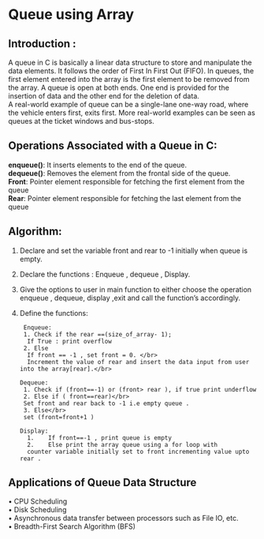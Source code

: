 # Queue using Array

## Introduction :
A queue in C is basically a linear data structure to store and manipulate the data elements. It follows the order of First In First Out (FIFO).
In queues, the first element entered into the array is the first element to be removed from the array.
A queue is open at both ends. One end is provided for the insertion of data and the other end for the deletion of data.
</br>
A real-world example of queue can be a single-lane one-way road, where the vehicle enters first, exits first. More real-world examples can be seen as queues at the ticket windows and bus-stops.


## Operations Associated with a Queue in C:

**enqueue()**: It inserts elements to the end of the queue.</br>
**dequeue()**: Removes the element from the frontal side of the queue.</br>
**Front**: Pointer element responsible for fetching the first element from the queue</br>
**Rear**: Pointer element responsible for fetching the last element from the queue</br>

## Algorithm: 
1.	Declare and set the variable front and rear to -1 initially when queue is empty.
2.	Declare the functions : Enqueue , dequeue , Display. 
3.	Give the options to user in main function to either choose the operation enqueue , dequeue, display ,exit and call the function’s accordingly. 
4.	Define the functions:

         Enqueue:
         1.	Check if the rear ==(size_of_array- 1);
          If True : print overflow
         2.	Else 
          If front == -1 , set front = 0. </br>
          Increment the value of rear and insert the data input from user into the array[rear].</br>

        Dequeue: 
         1. Check if (front==-1) or (front> rear ), if true print underflow 
         2.	Else if ( front==rear)</br>
         Set front and rear back to -1 i.e empty queue . 
         3.	Else</br> 
         set (front=front+1 )

        Display: 
          1.	If front==-1 , print queue is empty 
          2.	Else print the array queue using a for loop with
          counter variable initially set to front incrementing value upto rear .



## Applications of Queue Data Structure
•	CPU Scheduling</br>
•	Disk Scheduling</br>
•	Asynchronous data transfer between processors such as File IO, etc.</br>
•	Breadth-First Search Algorithm (BFS)</br>
